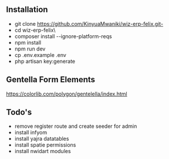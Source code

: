 ## Installation

- git clone https://github.com/KinyuaMwaniki/wiz-erp-felix.git-
- cd wiz-erp-felix\
- composer install --ignore-platform-reqs
- npm install
- npm run dev
- cp .env.example .env
- php artisan key:generate

## Gentella Form Elements
https://colorlib.com/polygon/gentelella/index.html

## Todo's
- remove register route and create seeder for admin
- install infyom
- install yajra datatables
- install spatie permissions
- install nwidart modules
